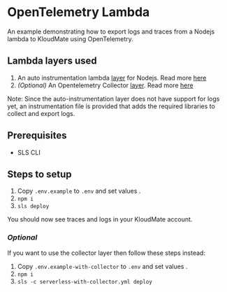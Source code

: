 # OpenTelemetry Lambda

An example demonstrating how to export logs and traces from a Nodejs lambda to KloudMate using OpenTelemetry.

## Lambda layers used
1. An auto instrumentation lambda [layer](https://github.com/open-telemetry/opentelemetry-lambda/releases/tag/layer-nodejs%2F0.4.0) for Nodejs. Read more [here](https://opentelemetry.io/docs/faas/lambda-auto-instrument/)
2. <em>(Optional)</em> An Opentelemetry Collector [layer](https://github.com/open-telemetry/opentelemetry-lambda/releases/tag/layer-collector%2F0.4.0). Read more [here](https://opentelemetry.io/docs/faas/lambda-collector/)

Note: Since the auto-instrumentation layer does not have support for logs yet, an instrumentation file is provided that adds the required libraries to collect and export logs.

## Prerequisites
- SLS CLI

## Steps to setup
1.  Copy ``.env.example`` to `.env` and set values .
2.  `npm i`
3.  `sls deploy`

You should now see traces and logs in your KloudMate account.

### <em>Optional</em><br>
If you want to use the collector layer then follow these steps instead:<br>
1.  Copy ``.env.example-with-collector`` to `.env` and set values .
2.  `npm i`
3.  `sls -c serverless-with-collector.yml deploy`
